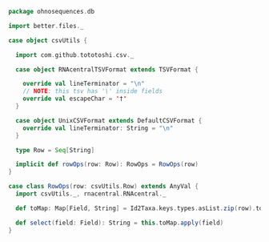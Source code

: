 
```scala
package ohnosequences.db

import better.files._

case object csvUtils {

  import com.github.tototoshi.csv._

  case object RNAcentralTSVFormat extends TSVFormat {

    override val lineTerminator = "\n"
    // NOTE: this tsv has '\' inside fields
    override val escapeChar = '†'
  }

  case object UnixCSVFormat extends DefaultCSVFormat {
    override val lineTerminator: String = "\n"
  }

  type Row = Seq[String]

  implicit def rowOps(row: Row): RowOps = RowOps(row)
}

case class RowOps(row: csvUtils.Row) extends AnyVal {
  import csvUtils._, rnacentral.RNAcentral._

  def toMap: Map[Field, String] = Id2Taxa.keys.types.asList.zip(row).toMap

  def select(field: Field): String = this.toMap.apply(field)
}

```




[main/scala/blastDB.scala]: blastDB.scala.md
[main/scala/collectionUtils.scala]: collectionUtils.scala.md
[main/scala/csvUtils.scala]: csvUtils.scala.md
[main/scala/filterData.scala]: filterData.scala.md
[main/scala/rnacentral.scala]: rnacentral.scala.md
[test/scala/compats.scala]: ../../test/scala/compats.scala.md
[test/scala/generateData.scala]: ../../test/scala/generateData.scala.md
[test/scala/rnaCentral.scala]: ../../test/scala/rnaCentral.scala.md
[test/scala/runBundles.scala]: ../../test/scala/runBundles.scala.md